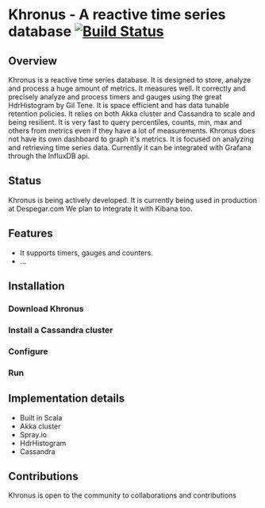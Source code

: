 Khronus - A reactive time series database [![Build Status](https://api.travis-ci.org/hotels-tech/khronus.png)](https://travis-ci.org/hotels-tech/khronus)
======

## Overview

Khronus is a reactive time series database. It is designed to store, analyze and process a huge amount of metrics.
It measures well. It correctly and precisely analyze and process timers and gauges using the great HdrHistogram by Gil Tene.
It is space efficient and has data tunable retention policies. It relies on both Akka cluster and Cassandra to scale and being resilient.
It is very fast to query percentiles, counts, min, max and others from metrics even if they have a lot of measurements.
Khronus does not have its own dashboard to graph it's metrics. It is focused on analyzing and retrieving time series data.
Currently it can be integrated with Grafana through the InfluxDB api.

## Status

Khronus is being actively developed. It is currently being used in production at Despegar.com
We plan to integrate it with Kibana too.


## Features

* It supports timers, gauges and counters.
* ...


## Installation

### Download Khronus

### Install a Cassandra cluster

### Configure

### Run


## Implementation details

  * Built in Scala
  * Akka cluster
  * Spray.io
  * HdrHistogram
  * Cassandra


## Contributions

Khronus is open to the community to collaborations and contributions

